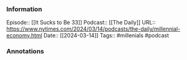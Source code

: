 ### Information

Episode:: [[It Sucks to Be 33]]
Podcast:: [[The Daily]]
URL:: https://www.nytimes.com/2024/03/14/podcasts/the-daily/millennial-economy.html
Date:: [[2024-03-14]]
Tags:: #millenials 
#podcast


### Annotations

